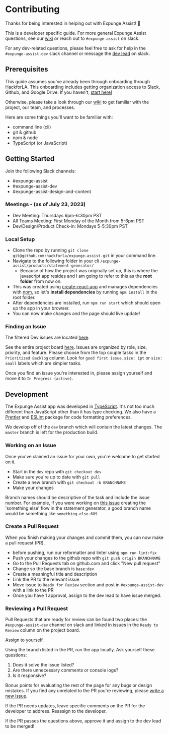 # Contributing

Thanks for being interested in helping out with Expunge Assist! 🎉 

This is a developer specific guide. For more general Expunge Assist questions, see our [wiki](https://github.com/hackforla/expunge-assist/wiki) or reach out to `#expunge-assist` on slack. 

For any dev-related questions, please feel free to ask for help in the `#expunge-assist-dev` slack channel or message the [dev lead](https://github.com/hackforla/expunge-assist/wiki/The-Current-Team) on slack. 

## Prerequisites

This guide assumes you've already been through onboarding through HackforLA. This onboarding includes getting organization access to Slack, Github, and Google Drive. If you haven't, [start here!](https://www.hackforla.org/getting-started)

Otherwise, please take a look through our [wiki](https://github.com/hackforla/expunge-assist/wiki) to get familiar with the project, our team, and processes. 

Here are some things you'll want to be familiar with:
* command line (cli)
* git & github
* npm & node
* TypeScript (or JavaScript)


## Getting Started

Join the following Slack channels: 
- #expunge-assist 
- #expunge-assist-dev 
- #expunge-assist-design-and-content

### Meetings - (as of July 23, 2023)

- Dev Meeting: Thursdays 6pm-6:30pm PST 
- All Teams Meeting: First Monday of the Month from 5-6pm PST
- Dev/Design/Product Check-in: Mondays 5-5:30pm PST


### Local Setup

* Clone the repo by running `git clone git@github.com:hackforla/expunge-assist.git` in your command line.
* Navigate to the following folder in your cli `/expunge-assist/products/statement-generator/`
  - Because of how the project was originally set up, this is where the javascript app resides and I am going to refer to this as the __root folder__  from now on.
* This was created using [create-react-app](https://create-react-app.dev/) and manages dependencies with [npm](https://www.npmjs.com/), so let's __install dependencies__ by running `npm install` in the root folder.
* After dependencies are installed, run `npm run start` which should open up the app in your browser.
* You can now make changes and the page should live update!


### Finding an Issue

The filtered Dev issues are located [here](https://github.com/hackforla/expunge-assist/projects/1?card_filter_query=label%3A%22role%3A+development%22). 

See the entire project board [here](https://github.com/hackforla/expunge-assist/projects/1). Issues are organized by role, size, priority, and feature. Please choose from the top couple tasks in the `Prioritized Backlog` column. Look for `good first issue`, `size: 1pt` or `size: small` labels which are simpler tasks.

Once you find an issue you're interested in, please assign yourself and move it to `In Progress (active)`. 

## Development

The Expunge Assist app was developed in [TypeScript](https://www.typescriptlang.org/). It's not too much different than JavaScript other than it has type checking. We also have a [Prettier](https://prettier.io/) and [ESLint](https://eslint.org/) package for code formatting preferences.

We develop off of the `dev` branch which will contain the latest changes. The `master` branch is left for the production build.


### Working on an Issue

Once you've claimed an issue for your own, you're welcome to get started on it. 

- Start in the `dev` repo with `git checkout dev`
- Make sure you're up to date with `git pull`
- Create a new branch with `git checkout -b BRANCHNAME`
- Make your changes

Branch names should be descriptive of the task and include the issue number. For example, if you were working on [this issue](https://github.com/hackforla/expunge-assist/issues/698) creating the 'something else' flow in the statement generator, a good branch name would be something like `something-else-689`

### Create a Pull Request

When you finish making your changes and commit them, you can now make a pull request (PR).
* before pushing, run our reformatter and linter using `npm run lint:fix`
* Push your changes to the github repo with `git push origin BRANCHNAME`
* Go to the Pull Requests tab on github.com and click "New pull request"
* Change so the base branch is `base:dev`
* Create a meaningful title and description
* Link the PR to the relevant issue
* Move issue to `Ready for Review` section and post in `#expunge-assist-dev` with a link to the PR
* Once you have 1 approval, assign to the dev lead to have issue merged.

### Reviewing a Pull Request

Pull Requests that are ready for review can be found two places: the `#expunge-assist-dev` channel on slack and linked in issues in the `Ready to Review` column on the project board. 

Assign to yourself.

Using the branch listed in the PR, run the app locally. Ask yourself these questions:
1. Does it solve the issue listed?
2. Are there unnecessary comments or console logs?
3. Is it responsive?

Bonus points for evaluating the rest of the page for any bugs or design mistakes. If you find any unrelated to the PR you're reviewing, please [write a new issue](https://github.com/hackforla/expunge-assist/issues/new?assignees=&labels=&projects=&template=blank-issue.md&title=).

If the PR needs updates, leave specific comments on the PR for the developer to address. Reassign to the developer.

If the PR passes the questions above, approve it and assign to the dev lead to be merged!